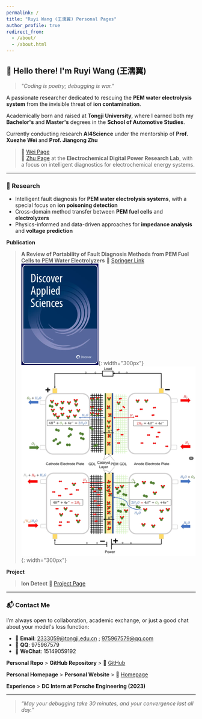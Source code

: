 ```yaml
---
permalink: /
title: "Ruyi Wang (王濡翼) Personal Pages"
author_profile: true
redirect_from: 
  - /about/
  - /about.html
---
```

## 👋 Hello there! I'm **Ruyi Wang (王濡翼)**

> *"Coding is poetry; debugging is war."*

A passionate researcher dedicated to rescuing the **PEM water electrolysis system** from the invisible threat of **ion contamination**.

Academically born and raised at **Tongji University**, where I earned both my **Bachelor's** and **Master's** degrees in the **School of Automotive Studies**.

Currently conducting research **AI4Science** under the mentorship of **Prof. Xuezhe Wei** and **Prof. Jiangong Zhu**
>🔗 [Wei Page](https://auto.tongji.edu.cn/info/1177/6441.htm)  
>🔗 [Zhu Page](https://auto.tongji.edu.cn/info/1180/7540.htm)
at the **Electrochemical Digital Power Research Lab**, with a focus on intelligent diagnostics for electrochemical energy systems.

---

### 🧠 Research
- Intelligent fault diagnosis for **PEM water electrolysis systems**, with a special focus on **ion poisoning detection**
- Cross-domain method transfer between **PEM fuel cells** and **electrolyzers**
- Physics-informed and data-driven approaches for **impedance analysis** and **voltage prediction**

**Publication**  
> **A Review of Portability of Fault Diagnosis Methods from PEM Fuel Cells to PEM Water Electrolyzers**
> 🔗 [Springer Link](https://link.springer.com/article/10.1007/s42452-025-07318-1)
![Editing a Markdown file for a talk](/images/review_cover.png){: width="300px"}
![Editing a Markdown file for a talk](/images/review_preview.png){: width="300px"}

**Project** 
>**Ion Detect**
> 🔗 [Project Page](https://kudouzala.github.io/ion_detect_page/)  

---

### 📬 Contact Me
I’m always open to collaboration, academic exchange, or just a good chat about your model's loss function:
- 📧 **Email**: 2333059@tongji.edu.cn ; 975967579@qq.com  
- 💬 **QQ**: 975967579  
- 📱 **WeChat**: 15149059192
  
**Personal Repo** > **GitHub Repository** > 🔗 [GitHub](https://github.com/KudouZala)  

**Personal Homepage** > **Personal Website** > 🔗 [Homepage](https://kudouzala.github.io/RuyiWang.github.io/)

**Experience** > **DC Intern at Porsche Engineering (2023)** 

---

> _“May your debugging take 30 minutes, and your convergence last all day.”_

